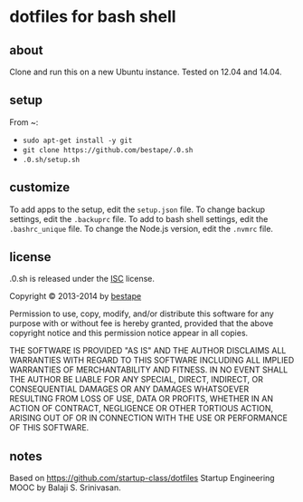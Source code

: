 # dotfiles for bash shell
## about
Clone and run this on a new Ubuntu instance.
Tested on 12.04 and 14.04.

## setup
From ~:
* `sudo apt-get install -y git`
* `git clone https://github.com/bestape/.0.sh`
* `.0.sh/setup.sh`

## customize
To add apps to the setup, edit the `setup.json` file. 
To change backup settings, edit the `.backuprc` file.
To add to bash shell settings, edit the `.bashrc_unique` file.
To change the Node.js version, edit the `.nvmrc` file.

## license
.0.sh is released under the [ISC](http://www.isc.org/downloads/software-support-policy/isc-license) license.

Copyright &copy; 2013-2014 by [bestape](mailto:.0.sh@bestape.net) 

Permission to use, copy, modify, and/or distribute this software for any purpose with or without fee is hereby granted, provided that the above copyright notice and this permission notice appear in all copies.

THE SOFTWARE IS PROVIDED "AS IS" AND THE AUTHOR DISCLAIMS ALL WARRANTIES WITH REGARD TO THIS SOFTWARE INCLUDING ALL IMPLIED WARRANTIES OF MERCHANTABILITY AND FITNESS. IN NO EVENT SHALL THE AUTHOR BE LIABLE FOR ANY SPECIAL, DIRECT, INDIRECT, OR CONSEQUENTIAL DAMAGES OR ANY DAMAGES WHATSOEVER RESULTING FROM LOSS OF USE, DATA OR PROFITS, WHETHER IN AN ACTION OF CONTRACT, NEGLIGENCE OR OTHER TORTIOUS ACTION, ARISING OUT OF OR IN CONNECTION WITH THE USE OR PERFORMANCE OF THIS SOFTWARE.

## notes
Based on https://github.com/startup-class/dotfiles Startup Engineering MOOC by Balaji S. Srinivasan.
